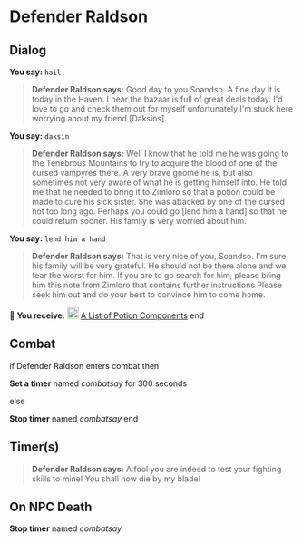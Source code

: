 # Defender Raldson




## Dialog

**You say:** `hail`



>**Defender Raldson says:** Good day to you Soandso. A fine day it is today in the Haven. I hear the bazaar is full of great deals today. I'd love to go and check them out for myself unfortunately I'm stuck here worrying about my friend [Daksins].

**You say:** `daksin`



>**Defender Raldson says:** Well I know that he told me he was going to the Tenebrous Mountains to try to acquire the blood of one of the cursed vampyres there. A very brave gnome he is, but also sometimes not very aware of what he is getting himself into. He told me that he needed to bring it to Zimloro so that a potion could be made to cure his sick sister.  She was attacked by one of the cursed not too long ago. Perhaps you could go [lend him a hand] so that he could return sooner.  His family is very worried about him.

**You say:** `lend him a hand`



>**Defender Raldson says:** That is very nice of you, Soandso. I'm sure his family will be very grateful. He should not be there alone and we fear the worst for him. If you are to go search for him, please bring him this note from Zimloro that contains further instructions Please seek him out and do your best to convince him to come home.


 &#127873; **You receive:**  <img style="background:url(/static/icons/blank_slot.gif);width:20px;height:20px;" src="/static/icons/item_864.png" alt="" /> <a
                                href="/item/4764" data-url="4764" class="tooltip-link link">A List of Potion Components</a>
end



## Combat

if Defender Raldson enters combat  then


**Set a timer** named *combatsay* for 300 seconds

else


**Stop timer** named *combatsay*
end



## Timer(s)

>**Defender Raldson says:** A fool you are indeed to test your fighting skills to mine!  You shall now die by my blade!


## On NPC Death

**Stop timer** named *combatsay*